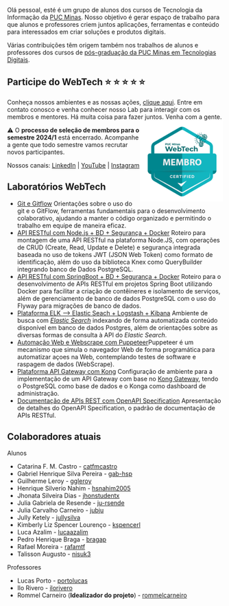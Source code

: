 Olá pessoal, esté é um grupo de alunos dos cursos de Tecnologia da Informação da [PUC Minas](https://pucminas.br). Nosso objetivo é gerar espaço de trabalho para que alunos e professores criem juntos aplicações, ferramentas e conteúdo para interessados em criar soluções e produtos digitais.

Várias contribuições têm origem também nos trabalhos de alunos e professores dos cursos de [pós-graduação da PUC Minas em Tecnologias Digitais](https://icei.pucminas.br/latosensu).

## Participe do WebTech   ⭐️ ⭐ ⭐ ⭐ ⭐

Conheça nossos ambientes e as nossas ações, [clique aqui](https://linktr.ee/webtech.pucminas). Entre em contato conosco e venha  conhecer nosso Lab para interagir com os membros e mentores. Há muita coisa para fazer juntos. Venha com a gente. <img align="right" width="194" height="189" src="./images/wt-badge.png">

⚠️  O **processo de seleção de membros para o semestre 2024/1** está encerrado. Acompanhe a gente que todo semestre vamos recrutar novos participantes.

Nossos canais: [LinkedIn](https://www.linkedin.com/company/webtech-puc-minas) | [YouTube](https://www.youtube.com/@webtech.pucminas) | [Instagram](https://www.instagram.com/webtech.pucminas)

## Laboratórios WebTech

- [Git e Gitflow](https://github.com/WebTech-PUC-Minas/git-gitflow)
  Orientações sobre o uso do git e o GitFlow, ferramentas fundamentais para o desenvolvimento colaborativo, ajudando a manter o código organizado e permitindo o trabalho em equipe de maneira eficaz.
- [API RESTful com Node.js + BD + Segurança + Docker](https://github.com/WebTech-PUC-Minas/lab-node-basic-api)
  Roteiro para montagem de uma API RESTful na plataforma Node.JS, com operações de CRUD (Create, Read, Update e Delete) e segurança integrada baseada no uso de tokens JWT (JSON Web Token) como formato de identificação, além do uso da biblioteca Knex como QueryBuilder integrando banco de Dados PostgreSQL.
- [API RESTful com SpringBoot + BD + Segurança + Docker](https://github.com/WebTech-PUC-Minas/lab-springboot-basic-api)
  Roteiro para o desenvolvimento de APIs RESTful em projetos Spring Boot utilizando Docker para facilitar a criação de contêineres e isolamento de serviços, além de gerenciamento de banco de dados PostgreSQL com o uso do Flyway para migrações de banco de dados.
- [Plataforma ELK --&gt; Elastic Seach + Logstash + Kibana](https://github.com/WebTech-PUC-Minas/lab-elk-db)
  Ambiente de busca com [*Elastic Search*](https://www.elastic.co/) indexando de forma automatizada conteúdo disponível em banco de dados Postgres, além de orientações sobre as diversas formas de consulta à API do *Elastic Search*.
- [Automação Web e Webscrape com Puppeteer]()Puppeteer é um mecanismo que simula o navegador Web de forma programática para automatizar açoes na Web, contemplando testes de software e raspagem de dados (WebScrape).
- [Plataforma API Gateway com Kong](https://github.com/WebTech-PUC-Minas/lab-api-gateway-kong)
  Configuração de ambiente para a implementação de um API Gateway com base no [Kong Gateway](https://konghq.com/products/kong-gateway), tendo o PostgreSQL como base de dados e o Konga como dashboard de administração.
- [Documentação de APIs REST com OpenAPI Specification](https://github.com/WebTech-PUC-Minas/lab-openapi)
  Apresentação de detalhes do OpenAPI Specification, o padrão de documentação de APIs RESTful.

## Colaboradores atuais

Alunos

- Catarina F. M. Castro - [catfmcastro](https://github.com/catfmcastro)
- Gabriel Henrique Silva Pereira - [gab-hsp](https://github.com/Gab-HSP)
- Guilherme Leroy - [ggleroy](https://github.com/ggleroy)
- Henrique Silverio Nahim - [hsnahim2005](https://github.com/hsnahim2005)
- Jhonata Silveira Dias - [jhonstudentx](https://github.com/jhonatasdias)
- Julia Gabriela de Resende - [ju-rsende](https://github.com/ju-rsende)
- Julia Carvalho Carneiro - [jubju](https://github.com/jubju)
- Jully Ketely - [jullysilva](https://github.com/jullysilva)
- Kimberly Liz Spencer Lourenço - [kspencerl](https://github.com/kspencerl)
- Luca Azalim - [lucaazalim](https://github.com/lucaazalim)
- Pedro Henrique Braga - [bragap](https://github.com/bragap)
- Rafael Moreira - [rafamtf](https://github.com/RafaMtf)
- Talisson Augusto - [nisuk3](https://github.com/nisuk3)

Professores

- Lucas Porto - [portolucas](https://github.com/portolucas)
- Ilo Rivero - [ilorivero](https://github.com/ilorivero)
- Rommel Carneiro (**Idealizador do projeto**) - [rommelcarneiro](https://github.com/rommelcarneiro)
